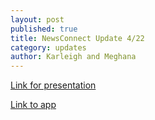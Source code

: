```yaml
---
layout: post
published: true
title: NewsConnect Update 4/22
category: updates
author: Karleigh and Meghana
---
```


[Link for presentation](https://docs.google.com/presentation/d/18eILNlmdDOPvI0omCVmEwuYtmfes7yGEqDfPriBXFak/edit?usp=sharing)

[Link to app](http://connectthenews.herokuapp.com/)